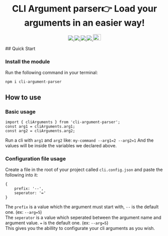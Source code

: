 <IMAGE HERE>
<h1 align='center'>CLI Argument parser<g-emoji class='g-emoji' alias='point_right' fallback-src='https://github.githubassets.com/images/icons/emoji/unicode/1f449.png'>👉</g-emoji> Load your arguments in an easier way!</h1>
<p align='center'>
  <a href='https://github.com/danitseitlin/cli-argument-parser/blob/master/LICENSE'>
    <img src='https://img.shields.io/badge/license-BSD%203%20Clause-blue.svg' target='_blank' />
  </a>
  <a href='https://npmjs.org/package/cli-argument-parser'>
    <img src='http://img.shields.io/npm/v/cli-argument-parser.svg?style=flat' target='_blank' />
  </a>
  <a href='https://npmjs.org/package/cli-argument-parser' style='width:25px;height:20px;'>
    <img src='https://img.shields.io/npm/dm/cli-argument-parser.svg?color=blue' target='_blank' />
  </a>
  <a href='https://npmjs.org/package/cli-argument-parser' style='width:25px;height:20px;'>
    <img src='https://img.shields.io/bitbucket/issues/danitseitlin/cli-argument-parser' target='_blank' />
  </a>
  <a href='https://dev.to/danitseitlin/simple-deploybot-npm-package-494f'>
    <img src='https://cdn4.iconfinder.com/data/icons/logos-and-brands-1/512/84_Dev_logo_logos-512.png' width='25' height='20' target='_blank' />
  </a>
</p>
## Quick Start

### Install the module
Run the following command in your terminal:

`npm i cli-argument-parser`

## How to use
### Basic usage
```
import { cliArguments } from 'cli-argument-parser';
const arg1 = cliArguments.arg1;
const arg2 = cliArguments.arg2;
```
Run a cli with `arg1` and `arg2`
like: `my-command --arg1=2 --arg2=1`
And the values will be inside the variables we declared above.

### Configuration file usage
Create a file in the root of your project called `cli.config.json`
and paste the following into it:
```
{
    prefix: '--',
    seperator: '='
}
```
The `prefix` is a value which the argument must start with, `--` is the default one. (ex: `--arg=5`) <br>
The `seperator` is a value which seperated between the argument name and argument value. `=` is the default one. (ex: `--arg=5`) <br>
This gives you the abillity to configurate your cli arguments as you wish.
